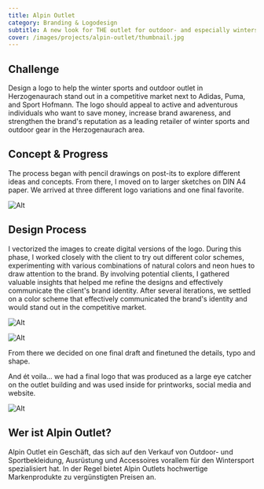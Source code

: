 ```yaml
---
title: Alpin Outlet
category: Branding & Logodesign
subtitle: A new look for THE outlet for outdoor- and especially wintersport equipment.
cover: /images/projects/alpin-outlet/thumbnail.jpg
---
```


## Challenge

Design a logo to help the winter sports and outdoor outlet in Herzogenaurach stand out in a competitive market next to Adidas, Puma, and Sport Hofmann. The logo should appeal to active and adventurous individuals who want to save money, increase brand awareness, and strengthen the brand's reputation as a leading retailer of winter sports and outdoor gear in the Herzogenaurach area.

## Concept & Progress

The process began with pencil drawings on post-its to explore different ideas and concepts. From there, I moved on to larger sketches on DIN A4 paper. We arrived at three different logo variations and one final favorite.

![Alt](/images/projects/alpin-outlet/sketch-overview.jpg 'image title')

## Design Process

I vectorized the images to create digital versions of the logo. During this phase, I worked closely with the client to try out different color schemes, experimenting with various combinations of natural colors and neon hues to draw attention to the brand. By involving potential clients, I gathered valuable insights that helped me refine the designs and effectively communicate the client's brand identity. After several iterations, we settled on a color scheme that effectively communicated the brand's identity and would stand out in the competitive market.

![Alt](/images/projects/alpin-outlet/design-overview.jpg 'image title')

![Alt](/images/projects/alpin-outlet/design-exploration.jpg 'image title')

From there we decided on one final draft and finetuned the details, typo and shape.

And ét voila... we had a final logo that was produced as a large eye catcher on the outlet building and was used inside for printworks, social media and website.

![Alt](/images/projects/alpin-outlet/results-overview.jpg 'image title')

## Wer ist Alpin Outlet?

Alpin Outlet ein Geschäft, das sich auf den Verkauf von Outdoor- und Sportbekleidung, Ausrüstung und Accessoires vorallem für den Wintersport spezialisiert hat. In der Regel bietet Alpin Outlets hochwertige Markenprodukte zu vergünstigten Preisen an.
